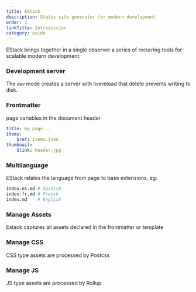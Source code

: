 ```yaml
---
title: EStack
description: Static site generator for modern development
order: 1
linkTitle: Introducción
category: aside
---
```


EStack brings together in a single observer a series of recurring tools for scalable modern development:

<doc-row col="1fr 1fr 1fr, 1fr 1fr 520w" gap="2rem">

<div>

### Development server

The `dev` mode creates a server with livereload that
delete prevents writing to disk.

</div>

<div>

### Frontmatter

page variables in the
document header

```yaml
title: my page...
items:
    $ref: items.json
thumbnail:
    $link: header.jpg
```

</div>

<div>

### Multilanguage

EStack relates the language from page to base
extensions, eg:

```bash
index.es.md # Spanish
index.fr.md # French
index.md    # English
```

</div>

<div>

### Manage Assets

Estack captures all assets
declared in the frontmatter or template

</div>

<div>

### Manage CSS

CSS type assets are processed
by Postcss

</div>

<div>

### Manage JS

JS type assets are processed by
Rollup

</div>

</doc-row>
